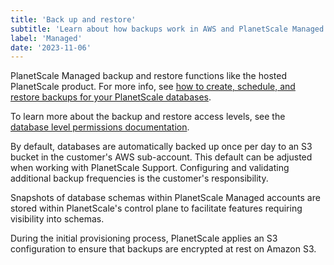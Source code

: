 ```yaml
---
title: 'Back up and restore'
subtitle: 'Learn about how backups work in AWS and PlanetScale Managed.'
label: 'Managed'
date: '2023-11-06'
---
```


PlanetScale Managed backup and restore functions like the hosted PlanetScale product. For more info, see [how to create, schedule, and restore backups for your PlanetScale databases](/docs/concepts/back-up-and-restore).

To learn more about the backup and restore access levels, see the [database level permissions documentation](/docs/concepts/access-control#database-level-permissions).

By default, databases are automatically backed up once per day to an S3 bucket in the customer's AWS sub-account. This default can be adjusted when working with PlanetScale Support. Configuring and validating additional backup frequencies is the customer's responsibility.

Snapshots of database schemas within PlanetScale Managed accounts are stored within PlanetScale's control plane to facilitate features requiring visibility into schemas.

During the initial provisioning process, PlanetScale applies an S3 configuration to ensure that backups are encrypted at rest on Amazon S3.
